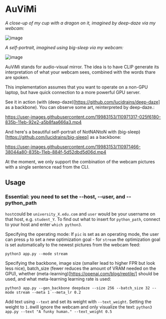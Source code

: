 # AuViMi
*A close-up of my cup with a dragon on it, imagined by deep-daze via my webcam:*

![image](https://user-images.githubusercontent.com/19983153/110973113-1c9a3f00-835d-11eb-85fe-bb4d51c88cd8.png)

*A self-portrait, imagined using big-sleep via my webcam:*

![image](https://user-images.githubusercontent.com/19983153/110973359-73a01400-835d-11eb-8507-5297586d9310.png)





AuViMi stands for audio-visual mirror. The idea is to have CLIP generate its interpretation of what your webcam sees, combined with the words thare are spoken.

This implementation assumes that you want to operate on a non-GPU laptop, but have quick connection to a more powerful GPU server.

See it in action (with (deep-daze)[https://github.com/lucidrains/deep-daze] as a backbone). You can observe some art, reinterpreted by deep-daze.: 

https://user-images.githubusercontent.com/19983153/110971317-025f6180-835b-11eb-92e2-a5b8faa666a3.mp4

And here's a beautiful self-portrait of NotNANtoN with (big-sleep)[https://github.com/lucidrains/big-sleep] as a backbone: 

https://user-images.githubusercontent.com/19983153/110971466-38044a80-835b-11eb-884f-5d52dbd5d06d.mp4

At the moment, we only support the combination of the webcam pictures with a single sentence read from the CLI.

## Usage

### Essential: you need to set the --host, --user, and --python_path

`host`could be `university_X.edu.com` and `user` would be your username on that host, e.g. `student_Y`. To find out what to insert for `python_path`, connect to your host and enter `which python3`.


Specifying the operating mode: If `pic` is set as an operating mode, the user can press `p` to set a new optimization goal - for `stream` the optimization goal is set automatically to the newest pictures from the webcam feed:

``` python3 app.py --mode stream ```

Specifying the backbone, image size (smaller lead to higher FPR but look less nice), batch_size (fewer reduces the amount of VRAM needed on the GPU), whether (meta-learning)[https://openai.com/blog/reptile/] should be used, and what meta-learning learning rate is used:

``` python3 app.py --gen_backbone deepdaze --size 256 --batch_size 32 --mode stream --meta 1 --meta_lr 0.2  ```

Add text using `--text` and set its weight with `--text_weight`. Setting the weight to `1.0`will ignore the webcam and only visualize the text:
``` python3 app.py --text "A funky human." --text_weight 0.5 ```
